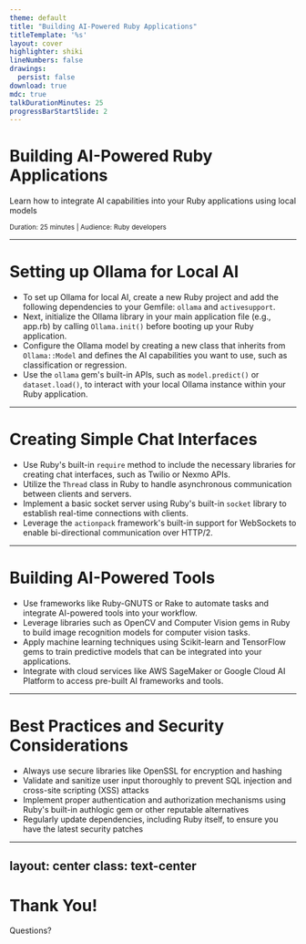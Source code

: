 ```yaml
---
theme: default
title: "Building AI-Powered Ruby Applications"
titleTemplate: '%s'
layout: cover
highlighter: shiki
lineNumbers: false
drawings:
  persist: false
download: true
mdc: true
talkDurationMinutes: 25
progressBarStartSlide: 2
---
```


# Building AI-Powered Ruby Applications

Learn how to integrate AI capabilities into your Ruby applications using local models

<div class="absolute bottom-10 left-10">
  <small>Duration: 25 minutes | Audience: Ruby developers</small>
</div>

<!--
Explain introduction to ai in ruby applications with practical examples and encourage audience questions.
-->

---

# Setting up Ollama for Local AI

- To set up Ollama for local AI, create a new Ruby project and add the following dependencies to your Gemfile: `ollama` and `activesupport`.
- Next, initialize the Ollama library in your main application file (e.g., app.rb) by calling `Ollama.init()` before booting up your Ruby application.
- Configure the Ollama model by creating a new class that inherits from `Ollama::Model` and defines the AI capabilities you want to use, such as classification or regression.
- Use the `ollama` gem's built-in APIs, such as `model.predict()` or `dataset.load()`, to interact with your local Ollama instance within your Ruby application.

<!--
Explain setting up ollama for local ai with practical examples and encourage audience questions.
-->

---

# Creating Simple Chat Interfaces

- Use Ruby's built-in `require` method to include the necessary libraries for creating chat interfaces, such as Twilio or Nexmo APIs.
- Utilize the `Thread` class in Ruby to handle asynchronous communication between clients and servers.
- Implement a basic socket server using Ruby's built-in `socket` library to establish real-time connections with clients.
- Leverage the `actionpack` framework's built-in support for WebSockets to enable bi-directional communication over HTTP/2.

<!--
Explain creating simple chat interfaces with practical examples and encourage audience questions.
-->

---

# Building AI-Powered Tools

- Use frameworks like Ruby-GNUTS or Rake to automate tasks and integrate AI-powered tools into your workflow.
- Leverage libraries such as OpenCV and Computer Vision gems in Ruby to build image recognition models for computer vision tasks.
- Apply machine learning techniques using Scikit-learn and TensorFlow gems to train predictive models that can be integrated into your applications.
- Integrate with cloud services like AWS SageMaker or Google Cloud AI Platform to access pre-built AI frameworks and tools.

<!--
Explain building ai-powered tools with practical examples and encourage audience questions.
-->

---

# Best Practices and Security Considerations

- Always use secure libraries like OpenSSL for encryption and hashing
- Validate and sanitize user input thoroughly to prevent SQL injection and cross-site scripting (XSS) attacks
- Implement proper authentication and authorization mechanisms using Ruby's built-in authlogic gem or other reputable alternatives
- Regularly update dependencies, including Ruby itself, to ensure you have the latest security patches

<!--
Explain best practices and security considerations with practical examples and encourage audience questions.
-->

---
layout: center
class: text-center
---

# Thank You!

Questions?

<!--
Thank you for your attention. I'm happy to answer any questions you may have.
-->
